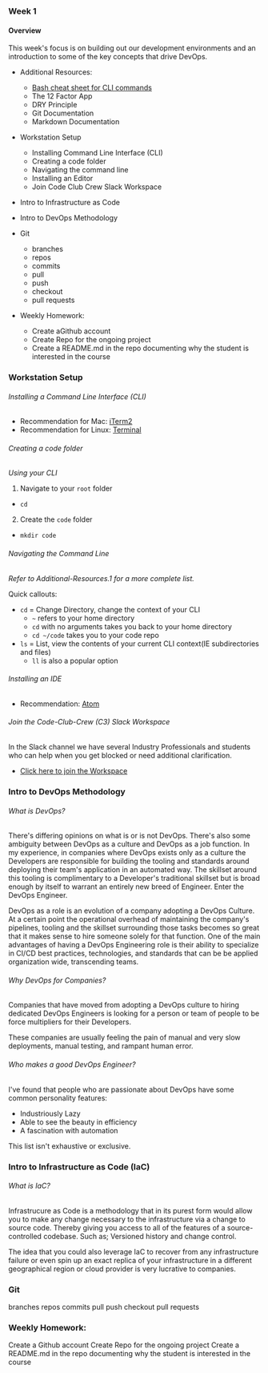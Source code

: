 ### Week 1
#### Overview
This week's focus is on building out our development environments and an introduction to some of the key concepts that drive DevOps.

- Additional Resources:
  - [Bash cheat sheet for CLI commands](https://devhints.io/bash)
  - The 12 Factor App
  - DRY Principle
  - Git Documentation
  - Markdown Documentation


- Workstation Setup
  - Installing Command Line Interface (CLI)
  - Creating a code folder
  - Navigating the command line
  - Installing an Editor
  - Join Code Club Crew Slack Workspace
- Intro to Infrastructure as Code
- Intro to DevOps Methodology
- Git
  - branches
  - repos
  - commits
  - pull
  - push
  - checkout
  - pull requests
- Weekly Homework:
  - Create  aGithub account
  - Create Repo for the ongoing project
  - Create a README.md in the repo documenting why the student is interested in the course

### Workstation Setup

###### Installing a Command Line Interface (CLI)
- Recommendation for Mac: [iTerm2](https://www.iterm2.com)
- Recommendation for Linux: [Terminal](https://ubuntu.com/tutorials/command-line-for-beginners#1-overview)

###### Creating a code folder
_Using your CLI_
1. Navigate to your `root` folder
  - `cd`
2. Create the `code` folder
  - `mkdir code`

###### Navigating the Command Line
_Refer to Additional-Resources.1 for a more complete list._

Quick callouts:
- `cd` = Change Directory, change the context of your CLI
  - `~` refers to your home directory
  - `cd` with no arguments takes you back to your home directory
  - `cd ~/code` takes you to your code repo
- `ls` = List, view the contents of your current CLI context(IE subdirectories and files)
  - `ll` is also a popular option

###### Installing an IDE
- Recommendation: [Atom](https://atom.io/)

###### Join the Code-Club-Crew (C3) Slack Workspace
In the Slack channel we have several Industry Professionals and students who can help when you get blocked or need additional clarification.
- [Click here to join the Workspace](https://join.slack.com/t/code-club-crew/shared_invite/enQtNDQ3ODA2NTk0MTEyLTc1ODVhYTAwMDAyMTAwODlkMDAzYzNhMjIwOTcyMzA4MTY5NjExOTA2NjJiNGEzOTA5MDNlZGJiZTBjNzAzZjE)


###  Intro to DevOps Methodology
###### What is DevOps?
There's differing opinions on what is or is not DevOps. There's also some ambiguity between DevOps as a culture and DevOps as a job function. In my experience, in companies where DevOps exists only as a culture the Developers are responsible for building the tooling and standards around deploying their team's application in an automated way. The skillset around this tooling is complimentary to a Developer's traditional skillset but is broad enough by itself to warrant an entirely new breed of Engineer. Enter the DevOps Engineer.

DevOps as a role is an evolution of a company adopting a DevOps Culture. At a certain point the operational overhead of maintaining the company's pipelines, tooling and the skillset surrounding those tasks becomes so great that it makes sense to hire someone solely for that function. One of the main advantages of having a DevOps Engineering role is their ability to specialize in CI/CD best practices, technologies, and standards that can be be applied organization wide, transcending teams.

###### Why DevOps for Companies?
Companies that have moved from adopting a DevOps culture to hiring dedicated DevOps Engineers is looking for a person or team of people to be force multipliers for their Developers.

These companies are usually feeling the pain of manual and very slow deployments, manual testing, and rampant human error.

###### Who makes a good DevOps Engineer?
I've found that people who are passionate about DevOps have some common personality features:
- Industriously Lazy
- Able to see the beauty in efficiency
- A fascination with automation

This list isn't exhaustive or exclusive.

### Intro to Infrastructure as Code (IaC)
###### What is IaC?
Infrastrucure as Code is a methodology that in its purest form would allow you to make any change necessary to the infrastructure via a change to source code. Thereby giving you access to all of the features of a source-controlled codebase. Such as; Versioned history and change control.

The idea that you could also leverage IaC to recover from any infrastructure failure or even spin up an exact replica of your infrastructure in a different geographical region or cloud provider is very lucrative to companies.

### Git
branches
repos
commits
pull
push
checkout
pull requests

### Weekly Homework:
Create a Github account
Create Repo for the ongoing project
Create a README.md in the repo documenting why the student is interested in the course
